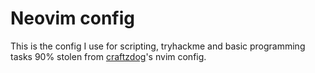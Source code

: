 # Neovim config

This is the config I use for scripting, tryhackme and basic programming tasks
90% stolen from [craftzdog](https://github.com/craftzdog)'s nvim config.
